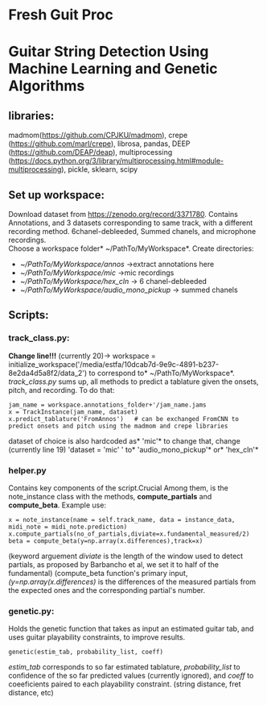 # Fresh Guit Proc

# Guitar String Detection Using Machine Learning and Genetic Algorithms

## libraries:
madmom(https://github.com/CPJKU/madmom), crepe (https://github.com/marl/crepe), librosa, pandas, DEEP (https://github.com/DEAP/deap), multiprocessing (https://docs.python.org/3/library/multiprocessing.html#module-multiprocessing), pickle, sklearn, scipy
## Set up workspace:
Download dataset from https://zenodo.org/record/3371780. Contains Annotations, and 3 datasets corresponding to same track, with a different recording method. 6chanel-debleeded, Summed chanels, and microphone recordings.  
Choose a workspace folder* ~/PathTo/MyWorkspace*. Create directories: 
- *~/PathTo/MyWorkspace/annos* ->extract annotations here 
- *~/PathTo/MyWorkspace/mic* ->mic recordings 
- *~/PathTo/MyWorkspace/hex_cln* -> 6 chanel-debleeded 
- *~/PathTo/MyWorkspace/audio_mono_pickup* -> summed chanels 

## Scripts:
### track_class.py:
**Change line!!!** (currently 20)->  workspace = initialize_workspace('/media/estfa/10dcab7d-9e9c-4891-b237-8e2da4d5a8f2/data_2')
to correspond to* ~/PathTo/MyWorkspace*. 
*track_class.py* sums up, all methods to predict a tablature given the onsets, pitch, and recording. To do that:  

`jam_name = workspace.annotations_folder+'/jam_name.jams`  
`x = TrackInstance(jam_name, dataset)`  
`x.predict_tablature('FromAnnos')   # can be exchanged FromCNN to predict onsets and pitch using the madmom and crepe libraries`    

dataset of choice is also hardcoded as* 'mic'* to change that, change (currently line 19) 'dataset = 'mic' ' to* 'audio_mono_pickup'* or* 'hex_cln'*

### helper.py
Contains key components of the script.Crucial Among them,  is the note_instance class with the methods, **compute_partials** and **compute_beta**. Example use:  

`x = note_instance(name = self.track_name, data = instance_data, midi_note = midi_note.prediction)`  
`x.compute_partials(no_of_partials,diviate=x.fundamental_measured/2)`  
`beta = compute_beta(y=np.array(x.differences),track=x)`  

(keyword arguement *diviate* is the length of the window used to detect partials, as proposed by Barbancho et al, we set it to half of the fundamental)
(compute_beta function's primary input, *(y=np.array(x.differences)* is the differences of the measured partials from the expected ones and the corresponding partial's number. 

### genetic.py:
Holds the genetic function that takes as input an estimated guitar tab, and uses guitar playability constraints, to improve results. 

 `genetic(estim_tab, probability_list, coeff)` 
 
*estim_tab* corresponds to so far estimated tablature, *probability_list* to confidence of the so far predicted values (currently ignored), and *coeff* to coeeficients paired to each playability constraint. (string distance, fret distance, etc)

